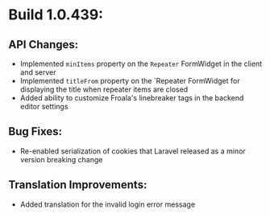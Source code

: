 # Build 1.0.439:

## API Changes:
- Implemented `minItems` property on the `Repeater` FormWidget in the client and server
- Implemented `titleFrom` property on the `Repeater FormWidget for displaying the title when repeater items are closed
- Added ability to customize Froala's linebreaker tags in the backend editor settings

## Bug Fixes:
- Re-enabled serialization of cookies that Laravel released as a minor version breaking change

## Translation Improvements:
- Added translation for the invalid login error message